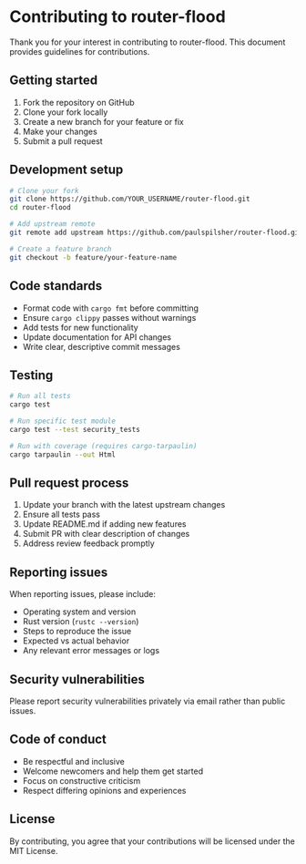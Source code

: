 # Contributing to router-flood

Thank you for your interest in contributing to router-flood. This document provides guidelines for contributions.

## Getting started

1. Fork the repository on GitHub
2. Clone your fork locally
3. Create a new branch for your feature or fix
4. Make your changes
5. Submit a pull request

## Development setup

```bash
# Clone your fork
git clone https://github.com/YOUR_USERNAME/router-flood.git
cd router-flood

# Add upstream remote
git remote add upstream https://github.com/paulspilsher/router-flood.git

# Create a feature branch
git checkout -b feature/your-feature-name
```

## Code standards

* Format code with `cargo fmt` before committing
* Ensure `cargo clippy` passes without warnings
* Add tests for new functionality
* Update documentation for API changes
* Write clear, descriptive commit messages

## Testing

```bash
# Run all tests
cargo test

# Run specific test module
cargo test --test security_tests

# Run with coverage (requires cargo-tarpaulin)
cargo tarpaulin --out Html
```

## Pull request process

1. Update your branch with the latest upstream changes
2. Ensure all tests pass
3. Update README.md if adding new features
4. Submit PR with clear description of changes
5. Address review feedback promptly

## Reporting issues

When reporting issues, please include:

* Operating system and version
* Rust version (`rustc --version`)
* Steps to reproduce the issue
* Expected vs actual behavior
* Any relevant error messages or logs

## Security vulnerabilities

Please report security vulnerabilities privately via email rather than public issues.

## Code of conduct

* Be respectful and inclusive
* Welcome newcomers and help them get started
* Focus on constructive criticism
* Respect differing opinions and experiences

## License

By contributing, you agree that your contributions will be licensed under the MIT License.
